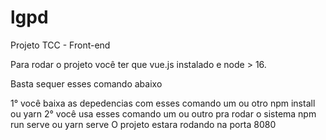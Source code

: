 # lgpd
Projeto TCC - Front-end

Para rodar o projeto você ter que vue.js instalado e node > 16.

Basta sequer esses comando abaixo

1° você baixa as depedencias com esses comando um ou otro
npm install ou yarn
2° você usa esses comando um ou outro pra rodar o sistema
npm run serve ou yarn serve
O projeto estara rodando na porta 8080

